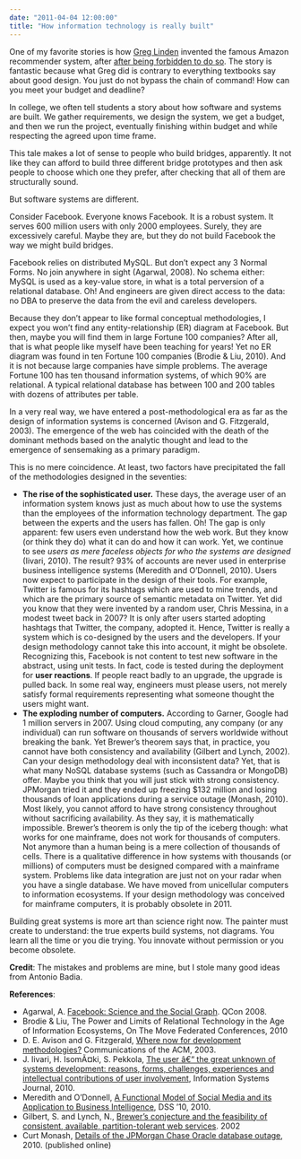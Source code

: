 ```yaml
---
date: "2011-04-04 12:00:00"
title: "How information technology is really built"
---
```




One of my favorite stories is how [Greg Linden](https://plus.google.com/+GregLinden) invented the famous Amazon recommender system, after [after being forbidden to do so](https://glinden.blogspot.com/2006/04/early-amazon-shopping-cart.html). The story is fantastic because what Greg did is contrary to everything textbooks say about good design. You just do not bypass the chain of command! How can you meet your budget and deadline?

In college, we often tell students a story about how software and systems are built. We gather requirements, we design the system, we get a budget, and then we run the project, eventually finishing within budget and while respecting the agreed upon time frame.

This tale makes a lot of sense to people who build bridges, apparently. It not like they can afford to build three different bridge prototypes and then ask people to choose which one they prefer, after checking that all of them are structurally sound.

But software systems are different.

Consider Facebook. Everyone knows Facebook. It is a robust system. It serves 600 million users with only 2000 employees. Surely, they are excessively careful. Maybe they are, but they do not build Facebook the way we might build bridges.

Facebook relies on distributed MySQL. But don&rsquo;t expect any 3 Normal Forms. No join anywhere in sight (Agarwal, 2008). No schema either: MySQL is used as a key-value store, in what is a total perversion of a relational database. Oh! And engineers are given direct access to the data: no DBA to preserve the data from the evil and careless developers.

Because they don&rsquo;t appear to like formal conceptual methodologies, I expect you won&rsquo;t find any entity-relationship (ER) diagram at Facebook. But then, maybe you will find them in large Fortune 100 companies? After all, that is what people like myself have been teaching for years! Yet no ER diagram was found in ten Fortune 100 companies (Brodie &amp; Liu, 2010). And it is not because large companies have simple problems. The average Fortune 100 has ten thousand information systems, of which 90% are relational. A typical relational database has between 100 and 200 tables with dozens of attributes per table.

In a very real way, we have entered a post-methodological era as far as the design of information systems is concerned (Avison and G. Fitzgerald, 2003). The emergence of the web has coincided with the death of the dominant methods based on the analytic thought and lead to the emergence of sensemaking as a primary paradigm.

This is no mere coincidence. At least, two factors have precipitated the fall of the methodologies designed in the seventies:

- __The rise of the sophisticated user.__ These days, the average user of an information system knows just as much about how to use the systems than the employees of the information technology department. The gap between the experts and the users has fallen. Oh! The gap is only apparent: few users even understand how the web work. But they know (or think they do) what it can do and how it can work. Yet, we continue to see <em>users as mere faceless objects for who the systems are designed</em> (Iivari, 2010). The result? 93% of accounts are never used in enterprise business intelligence systems (Meredith and O&rsquo;Donnell, 2010). Users now expect to participate in the design of their tools. For example, Twitter is famous for its hashtags which are used to mine trends, and which are the primary source of semantic metadata on Twitter. Yet did you know that they were invented by a random user, Chris Messina, in a modest tweet back in 2007? It is only after users started adopting hashtags that Twitter, the company, adopted it. Hence, Twitter is really a system which is co-designed by the users and the developers. If your design methodology cannot take this into account, it might be obsolete. Recognizing this, Facebook is not content to test new software in the abstract, using unit tests. In fact, code is tested during the deployment for __user reactions__. If people react badly to an upgrade, the upgrade is pulled back. In some real way, engineers must please users, not merely satisfy formal requirements representing what someone thought the users might want.
- __The exploding number of computers.__ According to Garner, Google had 1 million servers in 2007. Using cloud computing, any company (or any individual) can run software on thousands of servers worldwide without breaking the bank. Yet Brewer&rsquo;s theorem says that, in practice, you cannot have both consistency and availability (Gilbert and Lynch, 2002). Can your design methodology deal with inconsistent data? Yet, that is what many NoSQL database systems (such as Cassandra or MongoDB) offer. Maybe you think that you will just stick with strong consistency. JPMorgan tried it and they ended up freezing $132 million and losing thousands of loan applications during a service outage (Monash, 2010). Most likely, you cannot afford to have strong consistency throughout without sacrificing availability. As they say, it is mathematically impossible. Brewer&rsquo;s theorem is only the tip of the iceberg though: what works for one mainframe, does not work for thousands of computers. Not anymore than a human being is a mere collection of thousands of cells. There is a qualitative difference in how systems with thousands (or millions) of computers must be designed compared with a mainframe system. Problems like data integration are just not on your radar when you have a single database. We have moved from unicellular computers to information ecosystems. If your design methodology was conceived for mainframe computers, it is probably obsolete in 2011.


Building great systems is more art than science right now. The painter must create to understand: the true experts build systems, not diagrams. You learn all the time or you die trying. You innovate without permission or you become obsolete.

__Credit__: The mistakes and problems are mine, but I stole many good ideas from Antonio Badia.

__References__:

- Agarwal, A. [Facebook: Science and the Social Graph](http://www.infoq.com/presentations/Facebook-Software-Stack). QCon 2008.
- Brodie &amp; Liu, The Power and Limits of Relational Technology in the Age of Information Ecosystems, On The Move Federated Conferences, 2010
- D. E. Avison and G. Fitzgerald, [Where now for development methodologies?](http://dl.acm.org/citation.cfm?id=602423) Communications of the ACM, 2003.
- J. Iivari, H. IsomÃ¤ki, S. Pekkola, [The user â€“ the great unknown of systems development: reasons, forms, challenges, experiences and intellectual contributions of user involvement](http://onlinelibrary.wiley.com/doi/10.1111/j.1365-2575.2009.00336.x/abstract), Information Systems Journal, 2010.
- Meredith and O&rsquo;Donnell, [A Functional Model of Social Media and its Application to Business Intelligence](http://dl.acm.org/citation.cfm?id=1860761), DSS &rsquo;10, 2010.
- Gilbert, S. and Lynch, N., [Brewer&rsquo;s conjecture and the feasibility of consistent, available, partition-tolerant web services](http://citeseerx.ist.psu.edu/viewdoc/download?doi=10.1.1.67.6951&amp;rep=rep1&amp;type=pdf). 2002
- Curt Monash, [Details of the JPMorgan Chase Oracle database outage](http://www.dbms2.com/2010/09/17/jp-morgan-chase-oracle-database-outage/), 2010. (published online)


